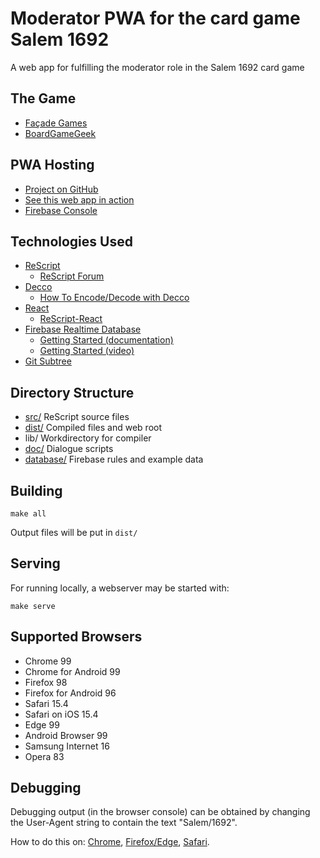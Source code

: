 
# Moderator PWA for the card game Salem 1692

A web app for fulfilling the moderator role in the Salem 1692 card game

## The Game

- [Façade Games](https://facadegames.com/products/salem-1692)
- [BoardGameGeek](https://www.boardgamegeek.com/boardgame/175549/salem-1692)

## PWA Hosting

- [Project on GitHub](https://github.com/ruittenb/salem-1692)
- [See this web app in action](https://ruittenb.github.io/salem-1692/)
- [Firebase Console](https://console.firebase.google.com/u/1/project/salem-1692-moderator/overview)

## Technologies Used

- [ReScript](https://rescript-lang.org/docs/manual/latest/overview)
  - [ReScript Forum](https://www.reddit.com/r/rescript/)
- [Decco](https://github.com/reasonml-labs/decco)
  - [How To Encode/Decode with Decco](https://blog.thomasdeconinck.fr/articles/decoder-une-enumeration-depuis-une-api-en-rescript-avec-decco)
- [React](https://reactjs.org/docs/getting-started.html)
  - [ReScript-React](https://rescript-lang.org/docs/react/latest/introduction)
- [Firebase Realtime Database](https://firebase.google.com/docs/database)
  - [Getting Started (documentation)](https://firebase.google.com/docs/database/web/start)
  - [Getting Started (video)](https://www.youtube.com/watch?v=rQvOAnNvcNQ)
- [Git Subtree](https://www.atlassian.com/git/tutorials/git-subtree)

## Directory Structure

- [src/](src/) ReScript source files
- [dist/](dist/) Compiled files and web root
- lib/ Workdirectory for compiler
- [doc/](doc/) Dialogue scripts
- [database/](database/) Firebase rules and example data

## Building

```
make all
```

Output files will be put in `dist/`

## Serving

For running locally, a webserver may be started with:

```
make serve
```

## Supported Browsers

- Chrome 99
- Chrome for Android 99
- Firefox 98
- Firefox for Android 96
- Safari 15.4
- Safari on iOS 15.4
- Edge 99
- Android Browser 99
- Samsung Internet 16
- Opera 83

## Debugging

Debugging output (in the browser console) can be obtained by changing the User-Agent string
to contain the text "Salem/1692".

How to do this on: [Chrome](https://www.alphr.com/change-user-agent-string-google-chrome/),
[Firefox/Edge](https://geekflare.com/change-user-agent-in-browser/),
[Safari](https://www.technipages.com/how-to-change-user-agent-in-safari).


